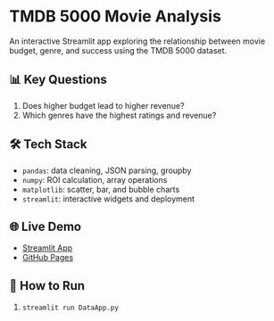 # TMDB 5000 Movie Analysis

An interactive Streamlit app exploring the relationship between movie budget, genre, and success using the TMDB 5000 dataset.

## 📊 Key Questions
1. Does higher budget lead to higher revenue?
2. Which genres have the highest ratings and revenue?

## 🛠️ Tech Stack
- `pandas`: data cleaning, JSON parsing, groupby
- `numpy`: ROI calculation, array operations
- `matplotlib`: scatter, bar, and bubble charts
- `streamlit`: interactive widgets and deployment

## 🌐 Live Demo
- [Streamlit App](https://python-movies.streamlit.app/)
- [GitHub Pages](https://github.com/Ethan-GY/Python-APP/blob/main/DataApp.py)

## 📁 How to Run
1. `streamlit run DataApp.py`
